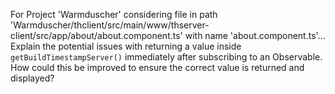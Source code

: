 For Project 'Warmduscher' considering file in path 'Warmduscher/thclient/src/main/www/thserver-client/src/app/about/about.component.ts' with name 'about.component.ts'... 
Explain the potential issues with returning a value inside `getBuildTimestampServer()` immediately after subscribing to an Observable.  How could this be improved to ensure the correct value is returned and displayed?